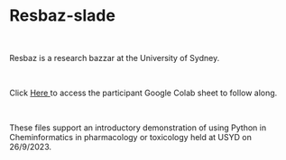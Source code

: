 # Resbaz-slade


<p></p>
&nbsp

Resbaz is a research bazzar at the University of Sydney.

<p>
&nbsp

Click <a href="https://colab.research.google.com/drive/1F2yiEjv9hYq6AKZpblMjlBGc3BtJeJh3?usp=sharing"> Here </a> to access the participant Google Colab sheet to follow along.
<p>&nbsp</p>

These files support an introductory demonstration of using Python in Cheminformatics in pharmacology or toxicology held at USYD on 26/9/2023.


